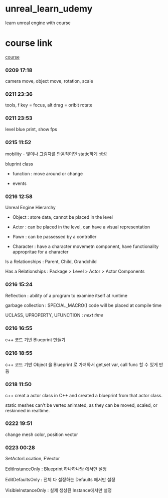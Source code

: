 # unreal_learn_udemy
learn unreal engine with course

# course link
[course](https://www.udemy.com/course/unreal-engine-the-ultimate-game-developer-course/learn/lecture/14173595#overview)

### 0209 17:18
camera move, object move, rotation, scale

### 0211 23:36
tools, f key = focus, alt drag = oribit rotate

### 0211 23:53
level blue print, show fps

### 0215 11:52
mobility - 빛이나 그림자를 안움직이면 static하게 생성

bluprint class

- function : move around or change

- events

### 0216 12:58

Unreal Engine Hierarchy

- Object : store data, cannot be placed in the level

- Actor : can be placed in the level, can have a visual representation

- Pawn : can be passessed by a controller

- Character : have a character movemetn component, have functionality appropritae for a character

Is a Relationships : Parent, Child, Grandchild

Has a Relationships : Package > Level > Actor > Actor Components

### 0216 15:24

Reflection : ability of a program to examine itself at runtime

garbage collection : SPECIAL_MACRO() code will be placed at compile time

UCLASS, UPROPERTY, UFUNCTION : *next time*

### 0216 16:55

c++ 코드 기반 Blueprint 만들기

### 0216 18:55

c++ 코드 기반 Object 을 Blueprint 로 가져와서 get,set var, call func 할 수 있게 만듬

### 0218 11:50

c++ creat a actor class in C++ and created a blueprint from that actor class.

static meshes can't be vertex animated, as they can be moved, scaled, or reskinned in realtime.

### 0222 19:51

change mesh color, position vector

### 0223 00:28

SetActorLocation, FVector

EditInstanceOnly : Blueprint 하나하나당 에서만 설정

EditDefaultsOnly : 전체 다 설정하는 Defaults 에서만 설정

VisibleInstanceOnly : 실제 생성된 Instance에서만 설정
